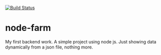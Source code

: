 [![Build Status](https://travis-ci.org/gauravdas014/node-farm.svg?branch=master)](https://travis-ci.org/gauravdas014/node-farm)
# node-farm

My first backend work. A simple project using node js. Just showing data dynamically from a json file, nothing more.
